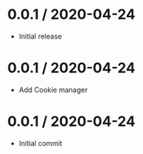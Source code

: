 0.0.1 / 2020-04-24
==================

  * Initial release

0.0.1 / 2020-04-24
==================

  * Add Cookie manager

0.0.1 / 2020-04-24
==================

  * Initial commit
